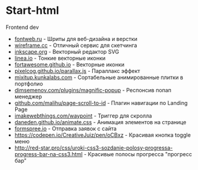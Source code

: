# Start-html
Frontend dev
<ul>
	<li><a href="fontweb.ru">fontweb.ru</a> - Шриты для веб-дизайна и верстки</li>
	<li><a href="wireframe.cc">wireframe.cc</a> - Отличный сервис для скетчинга</li>
	<li><a href="inkscape.org">inkscape.org</a> - Векторный редактор SVG</li>
	<li><a href="linea.io">linea.io</a> - Тонкие векторные иконки</li>
	<li><a href="fortawesome.github.io">fortawesome.github.io</a> - Векторные иконки</li>
	<li><a href="pixelcog.github.io/parallax.js">pixelcog.github.io/parallax.js</a> - Параллакс эффект</li>
	<li><a href="mixitup.kunkalabs.com">mixitup.kunkalabs.com</a> - Сортабельные анимированные плитки в портфолио</li>
	<li><a href="dimsemenov.com/plugins/magnific-popup">dimsemenov.com/plugins/magnific-popup</a> - Респонсив попап менеджер</li>
	<li><a href="github.com/malihu/page-scroll-to-id">github.com/malihu/page-scroll-to-id</a> - Плагин навигации по Landing Page</li>
	<li><a href="imakewebthings.com/waypoint">imakewebthings.com/waypoint</a> - Триггер для скролла</li>
	<li><a href="daneden.github.io/animate.css">daneden.github.io/animate.css</a> - Анимация элементов на странице</li>
	<li><a href="formspree.io">formspree.io</a> - Отправка заявок с сайта</li>
	<li><a href="https://codepen.io/CreativeJuiz/pen/oCBxz">https://codepen.io/CreativeJuiz/pen/oCBxz</a> - Красивая кнопка toggle меню</li>
	<li><a href="http://red-star.pro/css/uroki-css3-sozdanie-polosy-progressa-progress-bar-na-css3.html">http://red-star.pro/css/uroki-css3-sozdanie-polosy-progressa-progress-bar-na-css3.html</a> - Красивые полосы прогресса "прогресс бар"</li>
<ul>
